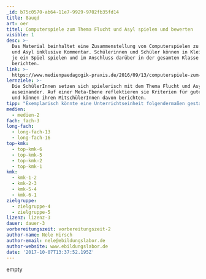 ```yaml
---
_id: b75c0570-ab64-11e7-9929-9702fb35fd14
title: 8auqd
art: oer
titel: Computerspiele zum Thema Flucht und Asyl spielen und bewerten
visible: 1
desc: >-
  Das Material beinhaltet eine Zusammenstellung von Computerspielen zu Flucht
  und Asyl inklusive Kommentar. Schülerinnen und Schüler können in Kleingruppen
  je ein Spiel spielen und im Anschluss darüber in der gesamten Klasse
  berichten.
link: >-
  https://www.medienpaedagogik-praxis.de/2016/09/13/computerspiele-zum-thema-flucht-und-asyl/
lernziele: >-
  Die SchülerInnen setzen sich spielerisch mit dem Thema Flucht und Asyl
  auseinander. Auf einer Meta-Ebene reflektieren sie Kriterien für gute Spiele
  und können ihren MitschülerInnen davon berichten.
tipp: "Exemplarisch könnte eine Unterrichtseinheit folgendermaßen gestaltet sein:<br>1. Die SchülerInnen erhalten je Kleingruppe einen Link und die Aufgabe, das Spiel zu spielen.<br>2. In der Kleingruppe überlegen sie, was sie an dem Spiel gut und was schlecht finden.<br>3. Die Ergebnisse werden in der Klasse vorgestellt und diskutiert."
medien:
  - medien-2
fach: fach-3
long-fach:
  - long-fach-13
  - long-fach-16
top-kmk:
  - top-kmk-6
  - top-kmk-5
  - top-kmk-2
  - top-kmk-1
kmk:
  - kmk-1-2
  - kmk-2-3
  - kmk-5-4
  - kmk-6-1
zielgruppe:
  - zielgruppe-4
  - zielgruppe-5
lizenz: lizenz-3
dauer: dauer-3
vorbereitungszeit: vorbereitungszeit-2
author-name: Nele Hirsch
author-email: nele@ebildungslabor.de
author-website: www.ebildungslabor.de
date: '2017-10-07T13:37:52.195Z'
---
```

empty
